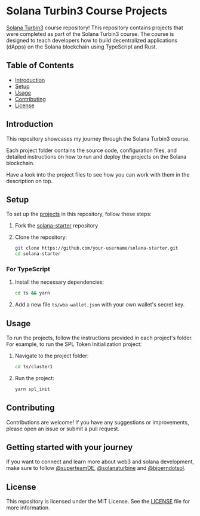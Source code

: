 # Solana Turbin3 Course Projects

[Solana Turbin3](https://turbin3.com/) course repository! This repository contains projects that were completed as part of the Solana Turbin3 course. The course is designed to teach developers how to build decentralized applications (dApps) on the Solana blockchain using TypeScript and Rust.

## Table of Contents

- [Introduction](#introduction)
- [Setup](#setup)
- [Usage](#usage)
- [Contributing](#contributing)
- [License](#license)

## Introduction

This repository showcases my journey through the Solana Turbin3 course. 

Each project folder contains the source code, configuration files, and detailed instructions on how to run and deploy the projects on the Solana blockchain.

Have a look into the project files to see how you can work with them in the description on top.
## Setup

To set up the [projects](#projects) in this repository, follow these steps:

1. Fork the [solana-starter](https://github.com/Web3-Builders-Alliance/solana-starter) repository

2. Clone the repository:

   ```bash
   git clone https://github.com/your-username/solana-starter.git
   cd solana-starter
   ```

### For TypeScript

1. Install the necessary dependencies:

   ```bash
   cd ts && yarn
   ```

2. Add a new file `ts/wba-wallet.json` with your own wallet's secret key.

## Usage

To run the projects, follow the instructions provided in each project's folder. For example, to run the SPL Token Initialization project:

1. Navigate to the project folder:

   ```bash
   cd ts/cluster1
   ```

2. Run the project:
   ```bash
   yarn spl_init
   ```

## Contributing

Contributions are welcome! If you have any suggestions or improvements, please open an issue or submit a pull request.

## Getting started with your journey

If you want to connect and learn more about web3 and solana development, make sure to follow [@superteamDE](https://x.com/SuperteamDE), [@solanaturbine](https://x.com/solanaturbine) and [@bjoerndotsol](https://x.com/bjoerndotsol).

## License

This repository is licensed under the MIT License. See the [LICENSE](LICENSE) file for more information.
